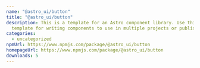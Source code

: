 ```yaml
---
name: "@astro_ui/button"
title: "@astro_ui/button"
description: This is a template for an Astro component library. Use this
  template for writing components to use in multiple projects or publish to NPM.
categories:
  - uncategorized
npmUrl: https://www.npmjs.com/package/@astro_ui/button
homepageUrl: https://www.npmjs.com/package/@astro_ui/button
downloads: 5
---
```

